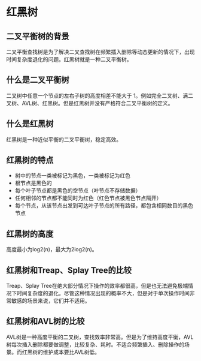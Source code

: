 # 红黑树

## 二叉平衡树的背景
二叉平衡查找树是为了解决二叉查找树在频繁插入删除等动态更新的情况下，出现时间复杂度退化的问题。红黑树就是一种二叉平衡树。 

## 什么是二叉平衡树
二叉树中任意一个节点的左右子树的高度相差不能大于 1。例如完全二叉树、满二叉树、AVL树、红黑树。但是红黑树并没有严格符合二叉平衡树的定义。

## 什么是红黑树
红黑树是一种近似平衡的二叉平衡树，稳定高效。

## 红黑树的特点
- 树中的节点一类被标记为黑色，一类被标记为红色
- 根节点是黑色的
- 每个叶子节点都是黑色的空节点（叶节点不存储数据）
- 任何相邻的节点都不能同时为红色（红色节点被黑色节点隔开）
- 每个节点，从该节点出发到可达叶子节点的所有路径，都包含相同数目的黑色节点

## 红黑树的高度
高度最小为log2(n)，最大为2log2(n)。

## 红黑树和Treap、Splay Tree的比较
Treap、Splay Tree在绝大部分情况下操作的效率都很高，但是也无法避免极端情况下时间复杂度的退化。尽管这种情况出现的概率不大，但是对于单次操作时间非常敏感的场景来说，它们并不适用。

## 红黑树和AVL树的比较
AVL树是一种高度平衡的二叉树，查找效率非常高。但是为了维持高度平衡，AVL树每次插入删除都要做调整，比较复杂、耗时。不适合频繁插入、删除操作的场景。而红黑树的维护成本要比AVL树低。




